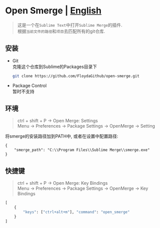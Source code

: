 # Open Smerge | [English](./readme.md)  

> 这是一个在`Sublime Text`中打开`Sublime Merge`的插件.  
> 根据`当前文件的路径`和`项目`去匹配所有的git仓库.  


## 安装  
- Git  
    克隆这个仓库到Sublime的Packages目录下  
    ```sh  
    git clone https://github.com/FloydaGithub/open-smerge.git
    ```

- Package Control  
    暂时不支持  


## 环境  
> ctrl + shift + P -> Open Merge: Settings  
> Menu -> Preferences -> Package Settings -> OpenMerge -> Setting  

将smerge的安装路径加到PATH中, 或者在设置中配置路径:  
```
{
    "smerge_path": "C:\\Program Files\\Sublime Merge\\smerge.exe"
}
```


## 快捷键  
> ctrl + shift + P -> Open Merge: Key Bindings  
> Menu -> Preferences -> Package Settings -> OpenMerge -> Key Bindings  

```py
[
    { 
        "keys": ["ctrl+alt+m"], "command": "open_smerge"
    }
]

```
